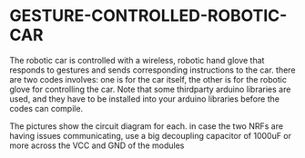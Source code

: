 # GESTURE-CONTROLLED-ROBOTIC-CAR
The robotic car is controlled with a wireless, robotic hand glove that responds to gestures and sends corresponding instructions to the car.
 there are two codes involves: one is for the car itself, the other is for the robotic glove for controlling the car. 
 Note that some thirdparty arduino libraries are used, and they have to be installed into your arduino libraries before the codes can compile.

The pictures show the circuit diagram for each. 
in case the two NRFs are having issues communicating, use a big decoupling capacitor of 1000uF or more across the VCC and GND of the modules
